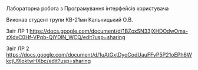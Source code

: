 Лабораторна робота з Програмування інтерфейсів користувача

Виконав студент 
групи КВ-21мн 
Кальницький О.В. 

Звіт ЛР 1 https://docs.google.com/document/d/1BZoxSN33jXHDOdwOma-zXdxC0Hf-VPqb-QiYDlN_WCQ/edit?usp=sharing

Звіт ЛР 2 https://docs.google.com/document/d/1uAtGxtDyoCodUauFFvP5P21oEPh6WkcjU9loktwHXbc/edit?usp=sharing
